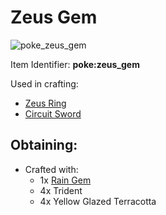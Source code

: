 # Zeus Gem

![poke\_zeus\_gem](https://github.com/ItsMePok/PFE/assets/136857747/ad5ce376-5f91-4753-824d-0db8164f93de)

Item Identifier: **poke:zeus\_gem**

Used in crafting:

* [Zeus Ring](https://github.com/ItsMePok/PFE/wiki/Zeus-Ring)
* [Circuit Sword](https://github.com/ItsMePok/PFE/wiki/Circuit-Sword)

## Obtaining:

* Crafted with:
  * 1x [Rain Gem](https://github.com/ItsMePok/PFE/wiki/Rain-Gem)
  * 4x Trident
  * 4x Yellow Glazed Terracotta
